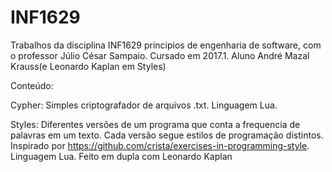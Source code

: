# INF1629

Trabalhos da disciplina INF1629 principios de engenharia de software, com o professor Júlio César Sampaio. Cursado em 2017.1.
Aluno André Mazal Krauss(e Leonardo Kaplan em Styles)

Conteúdo: 

Cypher: Simples criptografador de arquivos .txt. Linguagem Lua.

Styles: Diferentes versões de um programa que conta a frequencia de palavras em um texto. Cada versão segue estilos de programação distintos. Inspirado por https://github.com/crista/exercises-in-programming-style. Linguagem Lua. Feito em dupla com Leonardo Kaplan
